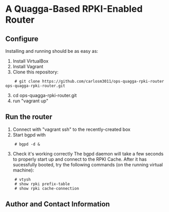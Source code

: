 # A Quagga-Based RPKI-Enabled Router

## Configure

Installing and running should be as easy as:

1. Install VirtualBox
2. Install Vagrant
3. Clone this repository:
```
	# git clone https://github.com/carlosm3011/ops-quagga-rpki-router ops-quagga-rpki-router.git
```
3. cd ops-quagga-rpki-router.git
4. run "vagrant up"

## Run the router

1. Connect with "vagrant ssh" to the recently-created box
2. Start bgpd with
```
	# bgpd -d &
```
3. Check it's working correctly
   The bgpd daemon will take a few seconds to properly start up and connect to the RPKI Cache.  After it has sucessfully booted, try the following commands (on the running virtual machine):
```
	# vtysh
	# show rpki prefix-table
	# show rpki cache-connection
```

## Author and Contact Information
